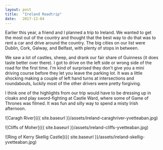 ```yaml
---
layout: post
title:  "Ireland Roadtrip"
date:   2017-12-04 
---
```


Earlier this year, a friend and I planned a trip to Ireland. We wanted to get the most out of the country and thought that the best way to do that was to rent a car and drive around the country. The big cities on our list were Dublin, Cork, Galway, and Belfast, with plenty of stops in between. 

We saw a lot of castles, sheep, and drank our fair share of Guinness (it does taste better over there). I got to drive on the left side or wrong side of the road for the first time. I'm kind of surprised they don't give you a mini driving course before they let you leave the parking lot. It was a little shocking making a couple of left hand turns at intersections and roundabouts, luckily most of the other drivers were pretty forgiving.

I think one of the highlights from our trip would have to be dressing up in cloaks and play sword-fighting at Castle Ward, where some of Game of Thrones was filmed. It was fun and silly way to spend a misty Irish afternoon.


![Caragh River]({{ site.baseurl }}/assets/ireland-caraghriver-yvetteaban.jpg)

![Cliffs of Moher]({{ site.baseurl }}/assets/ireland-cliffs-yvetteaban.jpg)

![Ring of Kerry Skellig Castle]({{ site.baseurl }}/assets/ireland-skellig-yvetteaban.jpg)
